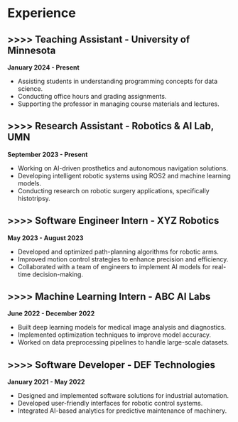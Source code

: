 # Experience

## >>>> Teaching Assistant - University of Minnesota  
**January 2024 - Present**  
- Assisting students in understanding programming concepts for data science.
- Conducting office hours and grading assignments.
- Supporting the professor in managing course materials and lectures.

## >>>> Research Assistant - Robotics & AI Lab, UMN  
**September 2023 - Present**  
- Working on AI-driven prosthetics and autonomous navigation solutions.
- Developing intelligent robotic systems using ROS2 and machine learning models.
- Conducting research on robotic surgery applications, specifically histotripsy.

## >>>> Software Engineer Intern - XYZ Robotics  
**May 2023 - August 2023**  
- Developed and optimized path-planning algorithms for robotic arms.
- Improved motion control strategies to enhance precision and efficiency.
- Collaborated with a team of engineers to implement AI models for real-time decision-making.

## >>>> Machine Learning Intern - ABC AI Labs  
**June 2022 - December 2022**  
- Built deep learning models for medical image analysis and diagnostics.
- Implemented optimization techniques to improve model accuracy.
- Worked on data preprocessing pipelines to handle large-scale datasets.

## >>>> Software Developer - DEF Technologies  
**January 2021 - May 2022**  
- Designed and implemented software solutions for industrial automation.
- Developed user-friendly interfaces for robotic control systems.
- Integrated AI-based analytics for predictive maintenance of machinery.




